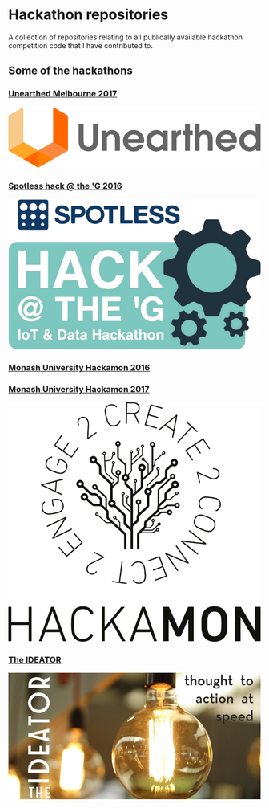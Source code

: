 # Hackathon repositories
A collection of repositories relating to all publically available hackathon competition code that I have contributed to.
## Some of the hackathons
### [Unearthed Melbourne 2017](https://www.unearthed.solutions/hackathons/unearthed-melbourne-2017/)
![Unearthed](res/images/unearthed.png)
### [Spotless hack @ the 'G 2016](https://spotless-hack-the-g.devpost.com/)
![Spotless hack @ the 'G](res/images/spotless-hack-at-the-g.png)
### [Monash University Hackamon 2016](http://www.monash.edu/students/hackamon/hackamon2016)
### [Monash University Hackamon 2017](http://www.monash.edu/students/hackamon)
![Hackamon](res/images/hackamon.png)
### [The IDEATOR](https://www.eventbrite.com.au/e/the-ideator-tickets-24798744713#)
![The IDEATOR](res/images/the-ideator.jpg)
